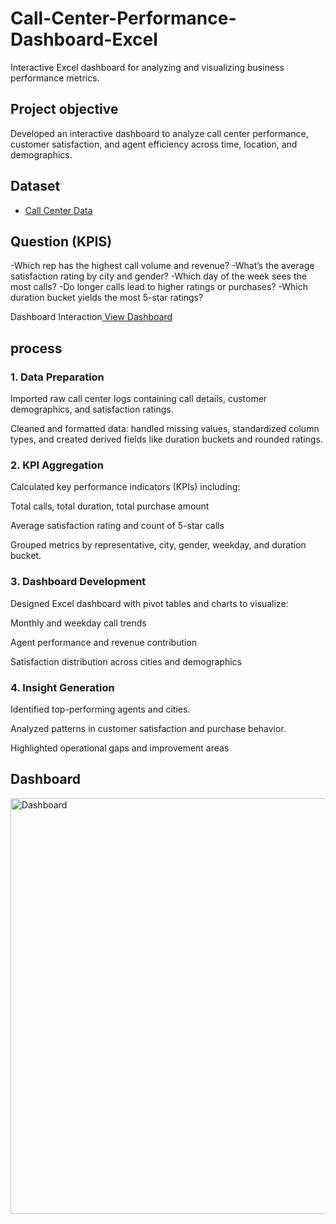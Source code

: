 # Call-Center-Performance-Dashboard-Excel
Interactive Excel dashboard for analyzing and visualizing business performance metrics.

## Project objective
Developed an interactive dashboard to analyze call center performance, customer satisfaction, and agent efficiency across time, location, and demographics.

## Dataset
- <a href = "https://github.com/sathwik-cherukuri/Call-Center-Performance-Dashboard-Excel/blob/main/excel-portfolio-project.xlsx">Call Center Data</a>

## Question (KPIS)
-Which rep has the highest call volume and revenue?
-What’s the average satisfaction rating by city and gender?
-Which day of the week sees the most calls?
-Do longer calls lead to higher ratings or purchases?
-Which duration bucket yields the most 5-star ratings?

Dashboard Interaction<a href = "https://github.com/sathwik-cherukuri/Call-Center-Performance-Dashboard-Excel/blob/main/Dashboard.png"> View Dashboard</a>

## process
### 1. Data Preparation
Imported raw call center logs containing call details, customer demographics, and satisfaction ratings.

Cleaned and formatted data: handled missing values, standardized column types, and created derived fields like duration buckets and rounded ratings.

### 2. KPI Aggregation
Calculated key performance indicators (KPIs) including:

Total calls, total duration, total purchase amount

Average satisfaction rating and count of 5-star calls

Grouped metrics by representative, city, gender, weekday, and duration bucket.

### 3. Dashboard Development
Designed Excel dashboard with pivot tables and charts to visualize:

Monthly and weekday call trends

Agent performance and revenue contribution

Satisfaction distribution across cities and demographics

### 4. Insight Generation
Identified top-performing agents and cities.

Analyzed patterns in customer satisfaction and purchase behavior.

Highlighted operational gaps and improvement areas

## Dashboard
<img width="1289" height="665" alt="Dashboard" src="https://github.com/user-attachments/assets/9bf0f0f2-2251-427c-bc73-967752b15a83" />

